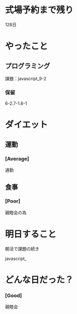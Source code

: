 # 式場予約まで残り

128日

# やったこと

## プログラミング

課題：javascript_9-2

### 保留
6-2.7-1.8-1

# ダイエット

## 運動 

### [Average]

通勤

## 食事

### [Poor]

親睦会の為

# 明日すること

朝活で課題の続き

javascript_

# どんな日だった？

### [Good]

親睦会
